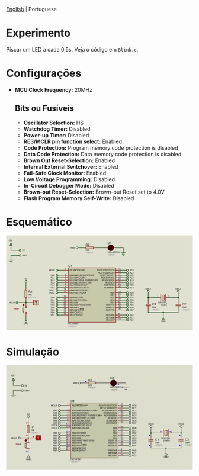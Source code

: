 [English](https://github.com/matheussantanads/microcontroladores/blob/main/01_Blink/README.md) | Portuguese

# Experimento
Piscar um LED a cada 0,5s. Veja o código em ```Blink.c```.

# Configurações
- **MCU Clock Frequency:** 20MHz
    ## Bits ou Fusíveis
    - **Oscillator Selection:** HS
    - **Watchdog Timer:** Disabled
    - **Power-up Timer:** Disabled
    - **RE3/MCLR pin function select:** Enabled
    - **Code Protection:** Program memory code protection is disabled
    - **Data Code Protection:** Data memory code protection is disabled
    - **Brown Out Reset-Selection:** Enabled
    - **Internal External Switchover:** Enabled
    - **Fail-Safe Clock Monitor:** Enabled
    - **Low Voltage Programming:** Disabled
    - **In-Circuit Debugger Mode:** Disabled
    - **Brown-out Reset-Selection:** Brown-out Reset set to 4.0V
    - **Flash Program Memory Self-Write:** Disabled

# Esquemático
![Esquemático](schematic.jpg)

# Simulação
![Simulação](simulation.gif)
